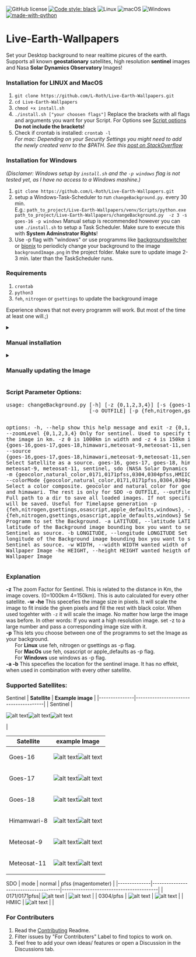 ![GitHub license](https://img.shields.io/github/license/Naereen/StrapDown.js.svg)
[![Code style: black](https://img.shields.io/badge/code%20style-black-000000.svg)](https://github.com/psf/black)
![Linux](https://svgshare.com/i/Zhy.svg)
![macOS](https://svgshare.com/i/ZjP.svg)
![Windows](https://svgshare.com/i/ZhY.svg)
[![made-with-python](https://img.shields.io/badge/Made%20with-Python-1f425f.svg)](https://www.python.org/)
<!---Source of the Badges: https://github.com/Naereen/badges -->
# Live-Earth-Wallpapers
Set your Desktop background to near realtime picures of the earth. \
Supports all known **geostationary** satellites, high resolution **sentinel** images and Nasa **Solar Dynamics Observatory** Images!

<h3>Installation for LINUX and MacOS</h3>

1. `git clone https://github.com/L-Roth/Live-Earth-Wallpapers.git`
2. `cd Live-Earth-Wallpapers`
3. `chmod +x install.sh`
4. `./install.sh ["your choosen flags"]` Replace the brackets with all flags and arguments you want for your Script. For Options see [Script options](#scriptOptions)\
**Do not include the brackets!**
5. Check if crontab is installed: `crontab -l`\
*For mac: Depending on your Security Settings you might need to add the newly created venv to the $PATH. See this [post on StackOverflow](https://stackoverflow.com/a/65831474)*

<h3>Installation for Windows</h3>

*(Disclamer: Windows setup by `install.sh` and the `-p windows` flag is not tested yet, as I have no access to a Windows mashine.)*
1. `git clone https://github.com/L-Roth/Live-Earth-Wallpapers.git`
2. setup a Windows-Task-Scheduler to run `changeBackground.py`. every 30 min.\
E.g.: `path_to_project/Live-Earth-Wallpapers/venv/Scripts/python.exe path_to_project/Live-Earth-Wallpapers/changeBackground.py  -z 3 -s goes-16 -p windows`
Manual setup is recommended however you can use `./install.sh` to setup a Task Scheduler. Make sure to execute this with **System Adminstrator Rights**!
3. Use -p flag with "windows" or use programms like [backgroundswitcher](https://johnsad.ventures/software/backgroundswitcher/windows/) or [bionix](https://bionixwallpaper.com/desktop-wallpaper-app-download/) to periodicly change your background to the image `backgroundImage.png` in the project folder.
Make sure to update image 2-3 min. later than the TaskScheduler runs.


### Requirements
1. `crontab`
2. `python3`
3. `feh`, `nitrogen` or `gsettings` to update the background image

Experience shows that not every programm will work. But most of the time at least one will.;)

<details>
<summary><h3>Manual installation</h3></summary>

1. `git clone https://github.com/L-Roth/Live-Earth-Wallpapers.git`
2. `python3 -m venv venv`
3. `source venv/bin/activate`
4. `pip install -r requirements.txt`
5. Test installation with: `python3 /path/to/projectDir/changeBackground.py -z 0 -s meteosat-11`.
The Image `backgroundImage.png`should have updated. 
</details>
<details>
<summary><h3>Manually updating the Image</h3></summary>

Set a cronjob to execute the `changeBackground.py` script routinely:
1. execute `env | grep -i display` to find your exact DISPLAY name. (probably :0 or :0.0)
2. `*/30 * * * * DISPLAY=:{your display name from 1.} python3 /path/to/ProjectDir/changeBackground.py -z 3 -s meteosat-11 -p feh`

Example: `*/30 * * * * DISPLAY=:0 python3 /path/to/ProjectDir/changeBackground.py -z 3 -s meteosat-11 -p feh` \
To update the Background you need either `feh`, `nitrogen` or `gsettings` to be installed.
</details>

<h3 id="scriptOptions">Script Parameter Options:</h3>
<pre>usage: changeBackground.py [-h] [-z {0,1,2,3,4}] [-s {goes-16,goes-17,goes-18,himawari,meteosat-9,meteosat-11,sentinel,sdo}] [-m {geocolor,natural_color,0171,0171pfss,0304,0304pfss,HMIIC}]
                           [-o OUTFILE] [-p {feh,nitrogen,gsettings,osascript,apple_defaults,windows}] [-a LATITUDE] [-b LONGITUDE] [-w WIDTH] [-he HEIGHT]

options:
  -h, --help            show this help message and exit
  -z {0,1,2,3,4}, --zoomLevel {0,1,2,3,4}
                        Only for sentinel. Used to specify the scale of the image in km. -z 0 is 1000km in width and -z 4 is 150km in width
  -s {goes-16,goes-17,goes-18,himawari,meteosat-9,meteosat-11,sentinel,sdo}, --source {goes-16,goes-17,goes-18,himawari,meteosat-9,meteosat-11,sentinel,sdo}
                        Select Satellite as a source. goes-16, goes-17, goes-18, himawari, meteosat-9, meteosat-11, sentinel, sdo (NASA Solar Dynamics Observatory)
  -m {geocolor,natural_color,0171,0171pfss,0304,0304pfss,HMIIC}, --colorMode {geocolor,natural_color,0171,0171pfss,0304,0304pfss,HMIIC}
                        Select a color composite. geocolor and natural_color for goes, meteosat and himawari. The rest is only for SDO
  -o OUTFILE, --outFile OUTFILE
                        Full path to a dir to save all loaded images. If not specified no images will be saved. Useful for Timelapse generation
  -p {feh,nitrogen,gsettings,osascript,apple_defaults,windows}, --bgProgram {feh,nitrogen,gsettings,osascript,apple_defaults,windows}
                        Select Programm to set the Background.
  -a LATITUDE, --latitude LATITUDE
                        Set the latitude of the Background image bounding box you want to set. Only for Sentinel as source.
  -b LONGITUDE, --longitude LONGITUDE
                        Set the longitude of the Background image bounding box you want to set. Only for Sentinel as source.
  -w WIDTH, --width WIDTH
                        wanted width of the Wallpaper Image
  -he HEIGHT, --height HEIGHT
                        wanted heigth of the Wallpaper Image
</pre>

### Explanation
**-z** The zoom Factor for Sentinel. This is related to the distance in Km, the image covers. (0=1000km 4=150km). This is auto calculated for every other satellite.
**-w -he** This specefies the image size in pixels. It will scale the image to fit inside the given pixels and fill the rest with black color. When used togehter with `-z` it will scale the image. No matter how large the image was before. In other words: If you want a high resolution image. set -z to a large number and pass a corresponding image size with it.\
**-p** This lets you choose between one of the programms to set the Image as your background.\
&nbsp;&nbsp;&nbsp;&nbsp;&nbsp;&nbsp;For **Linux** use feh, nitrogen or gsettings as -p flag.\
&nbsp;&nbsp;&nbsp;&nbsp;&nbsp;&nbsp;For **MacOs** use feh, osascript or apple_defaults as -p flag.\
&nbsp;&nbsp;&nbsp;&nbsp;&nbsp;&nbsp;For **Windows** use windows as -p flag.\
**-a -b** This specefies the location for the sentinel image. It has no effekt, when used in combination with every other satellite.

### Supported Satellites:

Sentinel
| **Satellite** | **Example image**                     |
|---------------|---------------------------------------|
| Sentinel      | <p float="left">![alt text](examples/caribic.png)![alt text](examples/arctic.png)![alt text](examples/desert.png)</p>|

| **Satellite** | **example Image**                                                                                   |
|---------------|-----------------------------------------------------------------------------------------------------|
| Goes-16       | <p float="left">![alt text](examples/goes-16_natural_color.png)![alt text](examples/goes-16_geocolor.png)</p>         |
| Goes-17       | <p float="left">![alt text](examples/goes-17_natural_color.png)![alt text](examples/goes-17_geocolor.png)</p>         |
| Goes-18       | <p float="left">![alt text](examples/goes-18_natural_color.png)![alt text](examples/goes-18_geocolor.png)</p>         |
| Himamwari-8   | <p float="left">![alt text](examples/himawari-8_natural_color.png)![alt text](examples/himawari-8_geocolor.png)</p>   |
| Meteosat-9    | <p float="left">![alt text](examples/meteosat-9_natural_color.png)![alt text](examples/meteosat-9_geocolor.png)</p>   |
| Meteosat-11   | <p float="left">![alt text](examples/meteosat-11_natural_color.png)![alt text](examples/meteosat-11_geocolor.png)</p> |

SDO
| mode         | normal                               | pfss (magentometer)                     |
|--------------|--------------------------------------|-----------------------------------------|
| 0171/0171pfss| ![alt text](examples/1024_0171.jpg)  | ![alt text](examples/1024_0171pfss.jpg) |
| 0304/pfss    | ![alt text](examples/1024_0304.jpg)  | ![alt text](examples/1024_0304pfss.jpg) |
| HMIIC        | ![alt text](examples/1024_HMIIC.jpg) |                                         |

### For Contributers
1. Read the [Contributing](CONTRIBUTING.md) Readme.
2. Filter issues by "For Contributers" Label to find topics to work on.
3. Feel free to add your own ideas/ features or open a Discussion in the Discussions tab.
